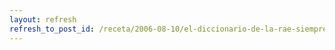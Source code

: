 ```yaml
---
layout: refresh
refresh_to_post_id: /receta/2006-08-10/el-diccionario-de-la-rae-siempre-a-mano
---
```

